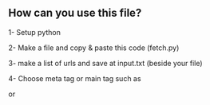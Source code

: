 <h2>How can you use this file?</h2>
<p>1- Setup python</p>
<p>2- Make a file and copy & paste this code (fetch.py)</p>
<p>3- make a list of urls and save at input.txt (beside your file)</p>
<p>4- Choose meta tag or main tag such as <article> or <title></p>
<p>5- Run the file.</p>
<h3>Note:</h3> you can fetch div, span, p, li and ... tag with specific class with this code:
<code> story = soup.find('div', {'class': 'story'}).text if soup.find('div', {'class': 'story'}) else 'N/A' </code>
